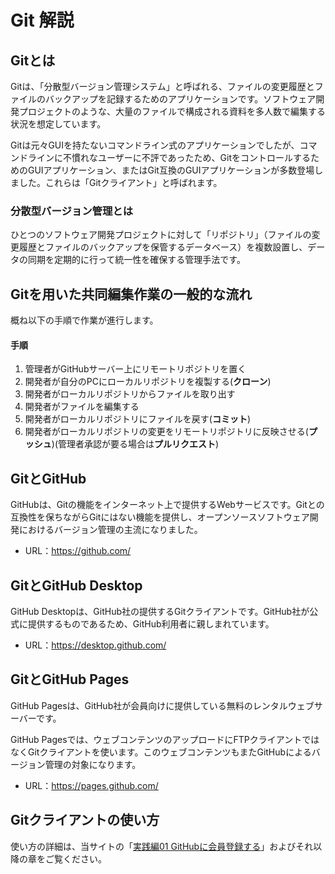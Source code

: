 # Git 解説

## Gitとは

Gitは、「分散型バージョン管理システム」と呼ばれる、ファイルの変更履歴とファイルのバックアップを記録するためのアプリケーションです。ソフトウェア開発プロジェクトのような、大量のファイルで構成される資料を多人数で編集する状況を想定しています。

Gitは元々GUIを持たないコマンドライン式のアプリケーションでしたが、コマンドラインに不慣れなユーザーに不評であったため、GitをコントロールするためのGUIアプリケーション、またはGit互換のGUIアプリケーションが多数登場しました。これらは「Gitクライアント」と呼ばれます。

### 分散型バージョン管理とは

ひとつのソフトウェア開発プロジェクトに対して「リポジトリ」（ファイルの変更履歴とファイルのバックアップを保管するデータベース）を複数設置し、データの同期を定期的に行って統一性を確保する管理手法です。

## Gitを用いた共同編集作業の一般的な流れ

概ね以下の手順で作業が進行します。

#### 手順

1. 管理者がGitHubサーバー上にリモートリポジトリを置く
1. 開発者が自分のPCにローカルリポジトリを複製する(**クローン**)
1. 開発者がローカルリポジトリからファイルを取り出す
1. 開発者がファイルを編集する
1. 開発者がローカルリポジトリにファイルを戻す(**コミット**)
1. 開発者がローカルリポジトリの変更をリモートリポジトリに反映させる(**プッシュ**)(管理者承認が要る場合は**プルリクエスト**)

## GitとGitHub

GitHubは、Gitの機能をインターネット上で提供するWebサービスです。Gitとの互換性を保ちながらGitにはない機能を提供し、オープンソースソフトウェア開発におけるバージョン管理の主流になりました。

* URL：https://github.com/

## GitとGitHub Desktop

GitHub Desktopは、GitHub社の提供するGitクライアントです。GitHub社が公式に提供するものであるため、GitHub利用者に親しまれています。

* URL：https://desktop.github.com/

## GitとGitHub Pages

GitHub Pagesは、GitHub社が会員向けに提供している無料のレンタルウェブサーバーです。

GitHub Pagesでは、ウェブコンテンツのアップロードにFTPクライアントではなくGitクライアントを使います。このウェブコンテンツもまたGitHubによるバージョン管理の対象になります。

* URL：https://pages.github.com/

## Gitクライアントの使い方

使い方の詳細は、当サイトの「[実践編01 GitHubに会員登録する](practice01.md)」およびそれ以降の章をご覧ください。